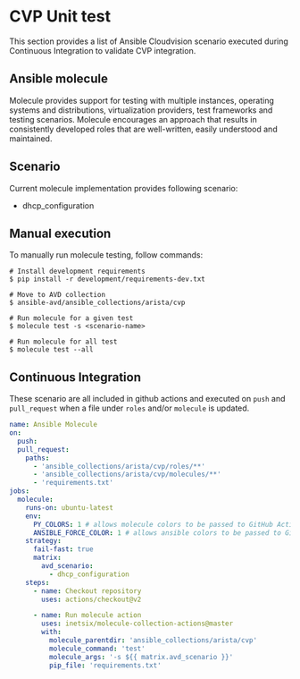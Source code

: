 # CVP Unit test

This section provides a list of Ansible Cloudvision scenario executed during Continuous Integration to validate CVP integration.

## Ansible molecule

Molecule provides support for testing with multiple instances, operating systems and distributions, virtualization providers, test frameworks and testing scenarios. Molecule encourages an approach that results in consistently developed roles that are well-written, easily understood and maintained.

## Scenario

Current molecule implementation provides following scenario:

- dhcp_configuration

## Manual execution

To manually run molecule testing, follow commands:

```shell
# Install development requirements
$ pip install -r development/requirements-dev.txt

# Move to AVD collection
$ ansible-avd/ansible_collections/arista/cvp

# Run molecule for a given test
$ molecule test -s <scenario-name>

# Run molecule for all test
$ molecule test --all
```

## Continuous Integration

These scenario are all included in github actions and executed on `push` and `pull_request` when a file under `roles` and/or `molecule` is updated.

```yaml
name: Ansible Molecule
on:
  push:
  pull_request:
    paths:
      - 'ansible_collections/arista/cvp/roles/**'
      - 'ansible_collections/arista/cvp/molecules/**'
      - 'requirements.txt'
jobs:
  molecule:
    runs-on: ubuntu-latest
    env:
      PY_COLORS: 1 # allows molecule colors to be passed to GitHub Actions
      ANSIBLE_FORCE_COLOR: 1 # allows ansible colors to be passed to GitHub Actions
    strategy:
      fail-fast: true
      matrix:
        avd_scenario:
          - dhcp_configuration
    steps:
      - name: Checkout repository
        uses: actions/checkout@v2

      - name: Run molecule action
        uses: inetsix/molecule-collection-actions@master
        with:
          molecule_parentdir: 'ansible_collections/arista/cvp'
          molecule_command: 'test'
          molecule_args: '-s ${{ matrix.avd_scenario }}'
          pip_file: 'requirements.txt'
```